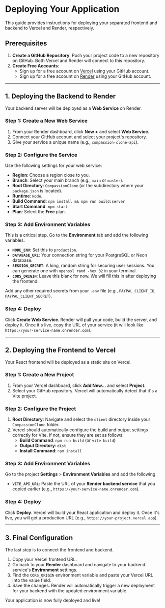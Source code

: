 # Deploying Your Application

This guide provides instructions for deploying your separated frontend and backend to Vercel and Render, respectively.

## Prerequisites

1.  **Create a GitHub Repository**: Push your project code to a new repository on GitHub. Both Vercel and Render will connect to this repository.
2.  **Create Free Accounts**:
    *   Sign up for a free account on [Vercel](https://vercel.com/signup) using your GitHub account.
    *   Sign up for a free account on [Render](https://dashboard.render.com/register) using your GitHub account.

---

## 1. Deploying the Backend to Render

Your backend server will be deployed as a **Web Service** on Render.

### **Step 1: Create a New Web Service**

1.  From your Render dashboard, click **New +** and select **Web Service**.
2.  Connect your GitHub account and select your project's repository.
3.  Give your service a unique name (e.g., `compassion-clone-api`).

### **Step 2: Configure the Service**

Use the following settings for your web service:

*   **Region**: Choose a region close to you.
*   **Branch**: Select your main branch (e.g., `main` or `master`).
*   **Root Directory**: `CompassionClone` (or the subdirectory where your `package.json` is located).
*   **Runtime**: `Node`.
*   **Build Command**: `npm install && npm run build:server`
*   **Start Command**: `npm start`
*   **Plan**: Select the **Free** plan.

### **Step 3: Add Environment Variables**

This is a critical step. Go to the **Environment** tab and add the following variables.

*   **`NODE_ENV`**: Set this to `production`.
*   **`DATABASE_URL`**: Your connection string for your PostgreSQL or Neon database.
*   **`SESSION_SECRET`**: A long, random string for securing user sessions. You can generate one with `openssl rand -hex 32` in your terminal.
*   **`CORS_ORIGIN`**: Leave this blank for now. We will fill this in after deploying the frontend.

Add any other required secrets from your `.env` file (e.g., `PAYPAL_CLIENT_ID`, `PAYPAL_CLIENT_SECRET`).

### **Step 4: Deploy**

Click **Create Web Service**. Render will pull your code, build the server, and deploy it. Once it's live, copy the URL of your service (it will look like `https://your-service-name.onrender.com`).

---

## 2. Deploying the Frontend to Vercel

Your React frontend will be deployed as a static site on Vercel.

### **Step 1: Create a New Project**

1.  From your Vercel dashboard, click **Add New...** and select **Project**.
2.  Select your GitHub repository. Vercel will automatically detect that it's a Vite project.

### **Step 2: Configure the Project**

1.  **Root Directory**: Navigate and select the `client` directory inside your `CompassionClone` folder.
2.  Vercel should automatically configure the build and output settings correctly for Vite. If not, ensure they are set as follows:
    *   **Build Command**: `npm run build` (or `vite build`)
    *   **Output Directory**: `dist`
    *   **Install Command**: `npm install`

### **Step 3: Add Environment Variables**

Go to the project **Settings** > **Environment Variables** and add the following:

*   **`VITE_API_URL`**: Paste the URL of your **Render backend service** that you copied earlier (e.g., `https://your-service-name.onrender.com`).

### **Step 4: Deploy**

Click **Deploy**. Vercel will build your React application and deploy it. Once it's live, you will get a production URL (e.g., `https://your-project.vercel.app`).

---

## 3. Final Configuration

The last step is to connect the frontend and backend.

1.  Copy your Vercel frontend URL.
2.  Go back to your **Render** dashboard and navigate to your backend service's **Environment** settings.
3.  Find the `CORS_ORIGIN` environment variable and paste your Vercel URL into the value field.
4.  Save the changes. Render will automatically trigger a new deployment for your backend with the updated environment variable.

Your application is now fully deployed and live!
